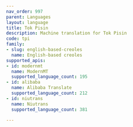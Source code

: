 ```yaml
---
nav_order: 997
parent: Languages
layout: language
title: Tok Pisin
description: Machine translation for Tok Pisin
code: tpi
family:
- slug: english-based-creoles
  name: English-based creoles
supported_apis:
- id: modernmt
  name: ModernMT
  supported_language_count: 195
- id: alibaba
  name: Alibaba Translate
  supported_language_count: 212
- id: niutrans
  name: Niutrans
  supported_language_count: 381

---
```


